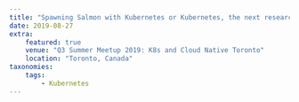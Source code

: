 ```yaml
---
title: "Spawning Salmon with Kubernetes or Kubernetes, the next research platform?"
date: 2019-08-27
extra:
    featured: true
    venue: "Q3 Summer Meetup 2019: K8s and Cloud Native Toronto"
    location: "Toronto, Canada"
taxonomies:
    tags:
        - Kubernetes
---
```

